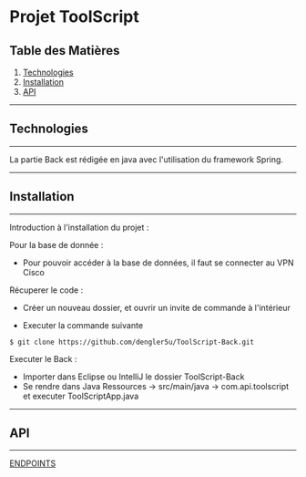 # Projet ToolScript

## Table des Matières
1. [Technologies](#technologies)
2. [Installation](#installation)
3. [API](#api)

***
## Technologies
***

La partie Back est rédigée en java avec l'utilisation du framework Spring.

***
## Installation
***

Introduction à l'installation du projet :

Pour la base de donnée :

* Pour pouvoir accéder à la base de données, il faut se connecter au VPN Cisco

Récuperer le code :

* Créer un nouveau dossier, et ouvrir un invite de commande à l'intérieur

* Executer la commande suivante
```
$ git clone https://github.com/dengler5u/ToolScript-Back.git
```
Executer le Back :

* Importer dans Eclipse ou IntelliJ le dossier ToolScript-Back 
* Se rendre dans Java Ressources -> src/main/java -> com.api.toolscript et executer ToolScriptApp.java

***
## API
***

[ENDPOINTS](https://github.com/dengler5u/ProjetAdoption/tree/main/ProjetAdoption_Back#readme)
